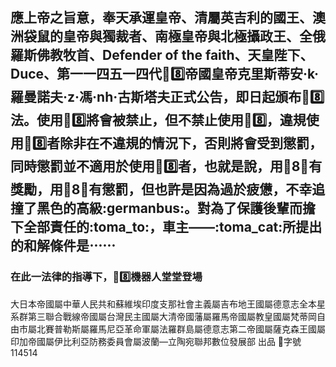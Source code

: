 ## 應上帝之旨意，奉天承運皇帝、清屬英吉利的國王、澳洲袋鼠的皇帝與獨裁者、南極皇帝與北極攝政王、全俄羅斯佛教牧首、Defender of the faith、天皇陛下、Duce、第一一四五一四代🐔8️⃣帝國皇帝克里斯蒂安·k·羅曼諾夫·z·馮·nh·古斯塔夫正式公告，即日起頒布🐔8️⃣法。使用🐔8️⃣將會被禁止，但不禁止使用🐔8️⃣，違規使用🐔8️⃣者除非在不違規的情況下，否則將會受到懲罰，同時懲罰並不適用於使用🐔8️⃣者，也就是說，用🐔8⃣️有獎勵，用🐔8⃣️有懲罰，但也許是因為過於疲憊，不幸追撞了黑色的高級:germanbus:。對為了保護後輩而擔下全部責任的:toma_to:，車主——:toma_cat:所提出的和解條件是⋯⋯
### 在此一法律的指導下，🐔8️⃣機器人堂堂登場
大日本帝國屬中華人民共和蘇維埃印度支那社會主義屬吉布地王國屬德意志全本星系群第三聯合戰線帝國屬台灣民主國屬大清帝國藩屬羅馬帝國屬教皇國屬梵蒂岡自由市屬北賽普勒斯屬羅馬尼亞革命軍屬法羅群島屬德意志第二帝國屬薩克森王國屬印加帝國屬伊比利亞防務委員會屬波蘭—立陶宛聯邦數位發展部 出品
🐔字號114514
